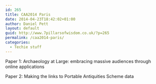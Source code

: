 ```yaml
---
id: 265
title: CAA2014 Paris
date: 2014-04-23T18:42:02+01:00
author: Daniel Pett
layout: default
guid: http://www.7pillarsofwisdom.co.uk/?p=265
permalink: /caa2014-paris/
categories:
  - Techie stuff
---
```

Paper 1: Archaeology at Large: embracing massive audiences through online applications



Paper 2: Making the links to Portable Antiquities Scheme data